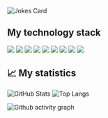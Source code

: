 

![Jokes Card](https://readme-jokes.vercel.app/api)

## My technology stack
<img src="https://img.shields.io/badge/Python-black?style=for-the-badge&logo=python&logoColor=white"/> <img src="https://img.shields.io/badge/C-black?style=for-the-badge&logo=c&logoColor=white"/> <img src="https://img.shields.io/badge/C Sharp-black?style=for-the-badge&logo=sharp&logoColor=white"/> <img src="https://img.shields.io/badge/Assembly-black?style=for-the-badge&logo=assemblyscript&logoColor=white"/> <img src="https://img.shields.io/badge/Kivy-black?style=for-the-badge&logo=Kivy&logoColor=white"/> <img src="https://img.shields.io/badge/HTML-black?style=for-the-badge&logo=html5&logoColor=white"/> <img src="https://img.shields.io/badge/CSS-black?style=for-the-badge&logo=css3&logoColor=white"/> <img src="https://img.shields.io/badge/Django-black?style=for-the-badge&logo=django&logoColor=white"/> <img src="https://img.shields.io/badge/Git-black?style=for-the-badge&logo=git&logoColor=white"/>

## 📈 My statistics
![GitHub Stats](https://github-readme-stats.vercel.app/api?username=Romanennko&show_icons=true&theme=highcontrast)
![Top Langs](https://github-readme-stats.vercel.app/api/top-langs/?username=Romanennko&layout=compact&theme=highcontrast)

![Github activity graph](https://github-readme-activity-graph.vercel.app/graph?username=Romanennko&theme=high-contrast)
